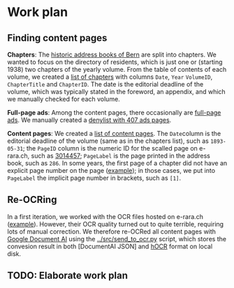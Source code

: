 # Work plan

## Finding content pages

**Chapters**: The [historic address books of Bern](https://www.e-rara.ch/bes_1/periodical/structure/1395833) are split into chapters. We wanted to focus on the directory of
residents, which is just one or (starting 1938) two chapters of the yearly volume. From the table of contents of each volume, we created a
[list of chapters](../src/chapters.txt) with columns `Date`, `Year` `VolumeID`, `ChapterTitle` and `ChapterID`. The date is the editorial deadline of the volume, which was typically stated in the foreword, an appendix, and which we
manually checked for each volume.

**Full-page ads**: Among the content pages, there occasionally are
[full-page ads](https://www.e-rara.ch/bes_1/periodical/pageview/25703771).
We manually created a [denylist with 407 ads pages](../src/ads.txt).

**Content pages**: We created a [list of content pages](../src/pages.txt).
The `Date`column is the editorial deadline of the
volume (same as in the chapters list), such as `1893-05-31`;
the `PageID` column is the numeric ID for the scalled page on e-rara.ch,
such as [3014457](https://www.e-rara.ch/bes_1/periodical/pageview/3014457);
`PageLabel` is the page printed in the address book, such as `286`.
In some years, the first page of a chapter did not have an explicit page
number on the page ([example](https://www.e-rara.ch/bes_1/periodical/pageview/26035008));
in those cases, we put into `PageLabel` the implicit page number in brackets,
such as `[1]`.


## Re-OCRing

In a first iteration, we worked with the OCR files hosted on e-rara.ch
([example](https://www.e-rara.ch/bes_1/download/fulltext/alto3/29210592)).
However, their OCR quality turned out to quite terrible, requiring lots of
manual correction. We therefore re-OCRed all content  pages with
[Google Document AI](https://cloud.google.com/document-ai?hl=en) using
the [../src/send_to_ocr.py](send_to_ocr.py) script, which stores
the convesion result in both [DocumentAI JSON] and [hOCR](http://kba.github.io/hocr-spec/1.2/) format on local disk.


## TODO: Elaborate work plan
